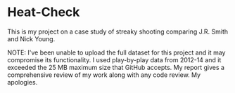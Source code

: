 # Heat-Check
This is my project on a case study of streaky shooting comparing J.R. Smith and Nick Young.

NOTE: I've been unable to upload the full dataset for this project and it may compromise its functionality. I used play-by-play data from 2012-14 and it exceeded the 25 MB maximum size that GitHub accepts. My report gives a comprehensive review of my work along with any code review. My apologies.
